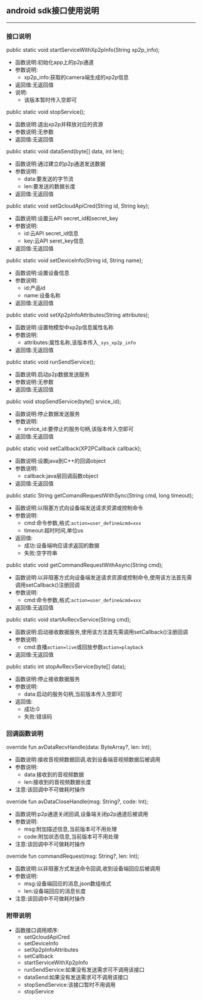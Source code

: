 ## android sdk接口使用说明

---------------------------

### 接口说明
public static void startServiceWithXp2pInfo(String xp2p_info);
* 函数说明:初始化app上的p2p通道
* 参数说明:
    * xp2p_info:获取的camera端生成的xp2p信息
* 返回值:无返回值
* 说明:
    * 该版本暂时传入空即可

public static void stopService();
* 函数说明:退出xp2p并释放对应的资源
* 参数说明:⽆参数
* 返回值:⽆返回值

public static void dataSend(byte[] data, int len);
* 函数说明:通过建立的p2p通道发送数据
* 参数说明:
    * data:要发送的字节流
    * len:要发送的数据长度
* 返回值:无返回值

public static void setQcloudApiCred(String id, String key);
* 函数说明:设置云API secret_id和secret_key
* 参数说明:
    * id:云API secret_id信息
    * key:云API seret_key信息
* 返回值:无返回值

public static void setDeviceInfo(String id, String name);
* 函数说明:设置设备信息
* 参数说明:
    * id:产品id
    * name:设备名称
* 返回值:无返回值

public static void setXp2pInfoAttributes(String attributes);
* 函数说明:设置物模型中xp2p信息属性名称
* 参数说明:
    * attributes:属性名称,该版本传入`_sys_xp2p_info`
* 返回值:无返回值

public static void runSendService();
* 函数说明:启动p2p数据发送服务
* 参数说明:无参数
* 返回值:无返回值

public void stopSendService(byte[] srvice_id);
* 函数说明:停止数据发送服务
* 参数说明:
    * srvice_id:要停止的服务句柄,该版本传入空即可
* 返回值:无返回值

public static void setCallback(XP2PCallback callback);
* 函数说明:设置java到C++的回调object
* 参数说明:
    * callback:java层回调函数object
* 返回值:无返回值

public static String getComandRequestWithSync(String cmd, long timeout);
* 函数说明:以阻塞方式向设备端发送请求资源或控制命令
* 参数说明:
    * cmd:命令参数,格式:`action=user_define&cmd=xxx`
    * timeout:超时时间,单位us
* 返回值:
    * 成功:设备端响应请求返回的数据
    * 失败:空字符串

public static void getCommandRequestWithAsync(String cmd);
* 函数说明:以非阻塞方式向设备端发送请求资源或控制命令,使用该方法首先需调用setCallback()注册回调
* 参数说明:
    * cmd:命令参数,格式:`action=user_define&cmd=xxx`
* 返回值:无返回值

public static void startAvRecvService(String cmd);
* 函数说明:启动接收数据服务,使用该方法首先需调用setCallback()注册回调
* 参数说明:
    * cmd:直播`action=live`或回放参数`action=playback`
* 返回值:无返回值

public static int stopAvRecvService(byte[] data);
* 函数说明:停止接收数据服务
* 参数说明:
    * data:启动的服务句柄,当前版本传入空即可
* 返回值:
    * 成功:0
    * 失败:错误码

### 回调函数说明
override fun avDataRecvHandle(data: ByteArray?, len: Int);
* 函数说明:接收音视频数据回调,收到设备端音视频数据后被调用
* 参数说明:
    * data:接收到的音视频数据
    * len:接收到的音视频数据长度
* 注意:该回调中不可做耗时操作

override fun avDataCloseHandle(msg: String?, code: Int);
* 函数说明:p2p通道关闭回调,设备端关闭p2p通道后被调用
* 参数说明:
    * msg:附加描述信息,当前版本可不用处理
    * code:附加状态信息,当前版本可不用处理
* 注意:该回调中不可做耗时操作

override fun commandRequest(msg: String?, len: Int);
* 函数说明:以非阻塞方式发送命令回调,收到设备端回应后被调用
* 参数说明:
    * msg:设备端回应的消息,json数组格式
    * len:设备端回应的消息长度
* 注意:该回调中不可做耗时操作


### 附带说明
* 函数接口调用顺序:
    * setQcloudApiCred
    * setDeviceInfo
    * setXp2pInfoAttributes
    * setCallback
    * startServiceWithXp2pInfo
    * runSendService:如果没有发送需求可不调用该接口
    * dataSend:如果没有发送需求可不调用该接口
    * stopSendService:该接口暂时不用调用
    * stopService
